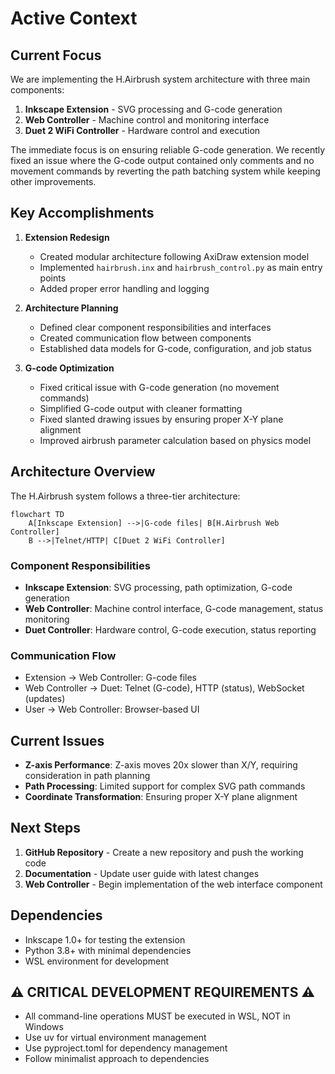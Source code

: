 # Active Context

## Current Focus
We are implementing the H.Airbrush system architecture with three main components:
1. **Inkscape Extension** - SVG processing and G-code generation
2. **Web Controller** - Machine control and monitoring interface
3. **Duet 2 WiFi Controller** - Hardware control and execution

The immediate focus is on ensuring reliable G-code generation. We recently fixed an issue where the G-code output contained only comments and no movement commands by reverting the path batching system while keeping other improvements.

## Key Accomplishments
1. **Extension Redesign**
   - Created modular architecture following AxiDraw extension model
   - Implemented `hairbrush.inx` and `hairbrush_control.py` as main entry points
   - Added proper error handling and logging

2. **Architecture Planning**
   - Defined clear component responsibilities and interfaces
   - Created communication flow between components
   - Established data models for G-code, configuration, and job status

3. **G-code Optimization**
   - Fixed critical issue with G-code generation (no movement commands)
   - Simplified G-code output with cleaner formatting
   - Fixed slanted drawing issues by ensuring proper X-Y plane alignment
   - Improved airbrush parameter calculation based on physics model

## Architecture Overview
The H.Airbrush system follows a three-tier architecture:

```mermaid
flowchart TD
    A[Inkscape Extension] -->|G-code files| B[H.Airbrush Web Controller]
    B -->|Telnet/HTTP| C[Duet 2 WiFi Controller]
```

### Component Responsibilities
- **Inkscape Extension**: SVG processing, path optimization, G-code generation
- **Web Controller**: Machine control interface, G-code management, status monitoring
- **Duet Controller**: Hardware control, G-code execution, status reporting

### Communication Flow
- Extension → Web Controller: G-code files
- Web Controller → Duet: Telnet (G-code), HTTP (status), WebSocket (updates)
- User → Web Controller: Browser-based UI

## Current Issues
- **Z-axis Performance**: Z-axis moves 20x slower than X/Y, requiring consideration in path planning
- **Path Processing**: Limited support for complex SVG path commands
- **Coordinate Transformation**: Ensuring proper X-Y plane alignment

## Next Steps
1. **GitHub Repository** - Create a new repository and push the working code
2. **Documentation** - Update user guide with latest changes
3. **Web Controller** - Begin implementation of the web interface component

## Dependencies
- Inkscape 1.0+ for testing the extension
- Python 3.8+ with minimal dependencies
- WSL environment for development

## ⚠️ CRITICAL DEVELOPMENT REQUIREMENTS ⚠️
- All command-line operations MUST be executed in WSL, NOT in Windows
- Use uv for virtual environment management
- Use pyproject.toml for dependency management
- Follow minimalist approach to dependencies 